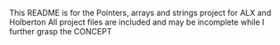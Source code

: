 This README is for the Pointers, arrays and strings project for ALX and Holberton
All project files are included and may be incomplete while I further grasp the CONCEPT
